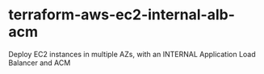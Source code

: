 # terraform-aws-ec2-internal-alb-acm
Deploy EC2 instances in multiple AZs, with an INTERNAL Application Load Balancer and ACM
